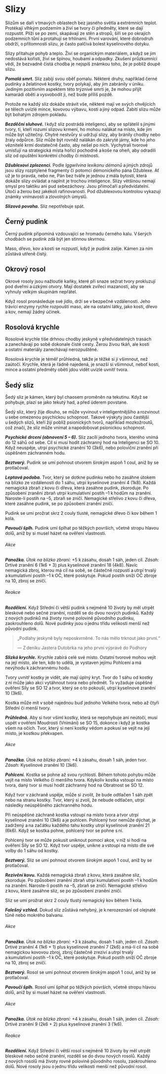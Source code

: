 # Slizy
  
Slizům se daří v tmavých oblastech bez jasného světla a extrémních teplot. Protékají vlhkým podzemím a živí se tvory či předměty, které se dají rozpustit. Plíží se po zemi, skapávají ze stěn a stropů, šíří se po okrajích podzemních tůní a protahují se trhlinami. První varování, které dobrodruh obdrží, o přítomnosti slizu, je často palčivá bolest kyselinového dotyku.
  
Slizy přitahuje pohyb a teplo. Živí se organickým materiálem, a když se jim nedostává kořisti, živí se špínou, houbami a odpadky. Zkušení průzkumníci vědí, že bezvadně čistá chodba je nejspíš známkou toho, že je poblíž doupě slizu.
  
***Pomalá smrt.*** Sliz zabíjí svou oběť pomalu. Některé druhy, například černé pudinky a želatinové kostky, tvory polykají, aby jim zabránily v úniku. Jediným pozitivním aspektem této trýznivé smrti je, že mohou přijít kamarádi oběti a vysvobodit ji, než bude příliš pozdě.
  
Protože ne každý sliz dokáže strávit vše, některé mají ve svých chvějících se tělech uvízlé mince, kovovou výbavu, kosti a jiný odpad. Zabití slizu může být bohatým zdrojem pokladu.
  
***Bezděční sluhové.*** I když sliz postrádá inteligenci, aby se spřátelil s jinými tvory, ti, kteří rozumí slizovu krmení, ho mohou nalákat na místo, kde jim může být užitečný. Chytré nestvůry si udržují slizy, aby bránily chodby nebo žraly odpůrce. Sliz může být rovněž nalákán do zakryté jámy, kde ho jeho věznitelé krmí dostatečně často, aby nešel po nich. Vychytralí tvorové umísťují na strategická místa hořící pochodně a koše na oheň, aby odradili sliz od opuštění konkrétní chodby či místnosti.
  
***Džublexovi zplozenci.*** Podle *Iggwilvina lexikonu démonů* a jiných zdrojů jsou slizy rozptýlené fragmenty či potomci démonického pána Džublexe. Ať už je to pravda, nebo ne, Pán bez tváře je jednou z mála bytostí, která dokáže slizy ovládat a naplnit je trochou inteligence. Slizy většinou nemají smysl pro taktiku ani pud sebezáchovy. Jsou přímočaří a předvídatelní. Útočí a žerou bez jakékoli rafinovanosti. Pod džublexovou kontrolou vykazují známky vnímavosti a zlovolných úmyslů.
  
***Slizová povaha.*** Sliz nepotřebuje spát.

## Černý pudink
  
Černý pudink připomíná vzdouvající se hromadu černého kalu. V šerých chodbách se pudink zdá být jen stinnou skvrnou.
  
Maso, dřevo, kov a kosti se rozpustí, když je pudink zalije. Kámen za ním zůstává utřeně čistý.
  
## Okrový rosol
  
Okrové rosoly jsou nažloutlé kaňky, které při snaze sežrat tvory prokluzují pod dveřmi a úzkými otvory. Mají dostatek zvířecí mazanosti, aby se vyhnuly velkým skupinám nepřátel.
  
Když rosol pronásleduje své jídlo, drží se v bezpečné vzdálenosti. Jeho trávící enzymy rychle rozpouští maso, ale na ostatní látky, jako kosti, dřevo a kov, nemají žádný účinek.
  
## Rosolová krychle
  
Rosolové krychle tiše drhnou chodby jeskyně v předvídatelných trasách a zanechávají po sobě dokonale čisté cesty. Žerou živou tkáň, ale kosti a ostatní materiály zanechávají nerozpuštěné.
  
Rosolová krychle je téměř průhledná, takže je těžké si jí všimnout, než zaútočí. Krychle, která je řádně najedená, je snazší si všimnout, neboť kosti, mince a ostatní předměty oběti jdou vidět uvízlé uvnitř tvora.
  
## Šedý sliz
  
Šedý sliz je kámen, který byl chaosem proměněn na tekutinu. Když se pohybuje, plazí se jako tekutý had, a před úderem povstane.

<Card header="Varianta: Psychický šedý sliz">
  
Šedý sliz, který žije dlouho, se může vyvinout v inteligentnějšího a rozvinout u sebe omezenou psychickou schopnost. Takové výskyty jsou častější u šedých slizů, kteří žijí poblíž psionických tvorů, například mozkožroutů, což značí, že sliz může vnímat a napodobovat psionickou schopnost.
  
***Psychické drcení (obnovení 5 – 6).*** Sliz zacílí jednoho tvora, kterého vnímá do 12 sáhů od sebe. Cíl si musí hodit záchranný hod na Inteligenci se SO 10. Když neuspěje, utrpí psychické zranění 10 (3k6), nebo poloviční zranění při úspěšném záchranném hodu.
  
</Card>  

<Monster 
    title="Černý pudink"
    subtitle="Velký sliz, bez přesvědčení"
    armor-class="7"
    hit-points="85 (10k10 + 30)"
    speed="4 sáhy, šplhání 4 sáhy"
    str="16 (+3)"
    dex="5 (-3)"
    con="16 (+3)"
    int="1 (-5)"
    wis="6 (-2)"
    cha="1 (-5)"
    saving-throws=""
    skills=""
    damage-vulnerabilities=""
    damage-resistances="blesková, chladná, kyselinová, sečná"
    damage-immunities=""
    condition-immunities="hluchý, ležící, slepý, únava, vystrašený, zmámený"
    senses="mimozrakové vnímání 12 sáhů (mimo tento okruh je slepý), pasivní Vnímání 8"
    languages="—"
    challenge="4 (1 100 ZK)"
    >

***Beztvarý.*** Pudink se umí pohnout otvorem širokým aspoň 1 coul, aniž by se protlačoval.
  
***Leptavá podoba.*** Tvor, který se dotkne pudinku nebo ho zasáhne útokem na blízko ze vzdálenosti do 1 sáhu, utrpí kyselinové zranění 4 (1k8). Každá nemagická zbraň z kovu či dřeva, která zasáhne pudink, zkoroduje. Po způsobení zranění zbraň utrpí kumulativní postih –1 k hodům na zranění. Naroste-li postih na –5, zbraň se zničí. Nemagické střelivo z kovu či dřeva, které zasáhne pudink, se po způsobení zranění zničí.
  
Pudink se umí prožrat skrz 2 couly tlusté, nemagické dřevo či kov během 1 kola.
  
***Pavoučí šplh.*** Pudink umí šplhat po těžkých površích, včetně stropu hlavou dolů, aniž by si musel házet na ověření vlastnosti.
  
###### Akce
  
***Panožka.*** *Útok na blízko zbraní:* +5 k zásahu, dosah 1 sáh, jeden cíl. *Zásah:* Drtivé zranění 6 (1k6 + 3) plus kyselinové zranění 18 (4k8). Navíc nemagická zbroj, kterou má cíl na sobě, se částečně rozpustí a utrpí trvalý a kumulativní postih –1 k OČ, které poskytuje. Pokud postih sníží OČ zbroje na 10, zbroj se zničí.
  
###### Reakce
  
***Rozdělení.*** Když Střední či větší pudink s nejméně 10 životy by měl utrpět bleskové nebo sečné zranění, rozdělí se do dvou nových pudinků. Každý z nových pudinků má životy rovné polovině původního pudinku, zaokrouhleno dolů. Nové pudinky jsou o jednu třídu velikosti menší než původní pudink.

</Monster>
  
> „Podlahy jeskyně byly neposkvrněné. To nás mělo trknout jako první.“
>  
> — Z deníku Jastera Dutobrka na jeho první výpravě do Podhory

<Monster 
    title="Rosolová krychle"
    subtitle="Velký sliz, bez přesvědčení"
    armor-class="6"
    hit-points="84 (8k10 + 40)"
    speed="3 sáhy"
    str="14 (+2)"
    dex="3 (-4)"
    con="20 (+5)"
    int="1 (-5)"
    wis="6 (-2)"
    cha="1 (-5)"
    saving-throws=""
    skills=""
    damage-vulnerabilities=""
    damage-resistances=""
    damage-immunities=""
    condition-immunities="hluchá, ležící, slepá, únava, vystrašená, zmámená"
    senses="mimozrakové vnímání 12 sáhů (mimo tento okruh je slepá), pasivní Vnímání 8"
    languages="—"
    challenge="2 (450 ZK)"
    >

***Slizká krychle.*** Krychle zabírá celé své místo. Ostatní tvorové mohou vejít na její místo, ale ten, kdo to udělá, je vystaven jejímu Pohlcení a má nevýhodu k záchrannému hodu.
  
Tvory uvnitř kostky je vidět, ale mají úplný kryt. Tvor do 1 sáhu od kostky z ní může jako akci vytáhnout tvora nebo předmět. To vyžaduje úspěšné ověření Síly se SO 12 a tvor, který se o to pokouší, utrpí kyselinové zranění 10 (3k6).
  
Kostka může mít v sobě najednou buď jednoho Velkého tvora, nebo až čtyři Střední či menší tvory.
  
***Průhledná.*** Aby si tvor všiml kostky, která se nepohybuje ani neútočí, musí uspět v ověření Moudrosti (Vnímání) se SO 15, dokonce i když je kostka všem na očích. Tvor, který si není kostky vědom a pokusí se vejít na její místo, je kostkou překvapen.
  
###### Akce
  
***Panožka.*** *Útok na blízko zbraní:* +4 k zásahu, dosah 1 sáh, jeden tvor. *Zásah:* Kyselinové zranění 10 (3k6).
  
***Pohlcení.*** Kostka se pohne až svou rychlostí. Během tohoto pohybu může vejít na místo Velkého či menšího tvora. Kdykoliv kostka vstoupí na místo tvora, daný tvor si musí hodit záchranný hod na Obratnost se SO 12.
  
Když tvor v záchraně uspěje, může si zvolit, že bude odtlačen 1 sáh zpět nebo na stranu kostky. Tvor, který si zvolí, že nebude odtlačen, utrpí následky neúspěšného záchranného hodu.
  
Při neúspěšné záchraně kostka vstoupí na místo tvora a tvor utrpí kyselinové zranění 10 (3k6) a je pohlcen. Pohlcený tvor nemůže dýchat, je zadržený a na začátku každého tahu kostky utrpí kyselinové zranění 21 (6k6). Když se kostka pohne, pohlcený tvor se pohne s ní.
  
Pohlcený tvor se může pokusit uniknout pomocí akce, v níž si hodí na ověření Síly se SO 12. Když tvor uspěje, unikne a vstoupí na místo dle své volby do 1 sáhu od kostky.

</Monster>  

<Monster 
    title="Šedý sliz"
    subtitle="Střední sliz, bez přesvědčení"
    armor-class="8"
    hit-points="22 (3k8 + 9)"
    speed="2 sáhy, šplhání 2 sáhy"
    str="12 (+1)"
    dex="6 (-2)"
    con="16 (+3)"
    int="1 (-5)"
    wis="6 (-2)"
    cha="2 (-4)"
    saving-throws=""
    skills="Nenápadnost +2"
    damage-vulnerabilities=""
    damage-resistances="chladná, kyselinová, ohnivá"
    damage-immunities=""
    condition-immunities="hluchý, ležící, slepý, únava, vystrašený, zmámený"
    senses="vidění ve tmě 12 sáhů (mimo tento okruh je slepý), pasivní Vnímání 8"
    languages="—"
    challenge="1/2 (100 ZK)"
    >

***Beztvarý.*** Sliz se umí pohnout otvorem širokým aspoň 1 coul, aniž by se protlačoval.
  
***Rezivění kovu.*** Každá nemagická zbraň z kovu, která zasáhne sliz, zkoroduje. Po způsobení zranění zbraň utrpí kumulativní postih –1 k hodům na zranění. Naroste-li postih na –5, zbraň se zničí. Nemagické střelivo z kovu, které zasáhne sliz, se po způsobení zranění zničí.
  
Sliz se umí prožrat skrz 2 couly tlustý nemagický kov během 1 kola.
  
***Falešný vzhled.*** Dokud sliz zůstává nehybný, je k nerozeznání od olejnaté tůně nebo mokrého balvanu.
  
###### Akce
  
***Panožka.*** *Útok na blízko zbraní:* +3 k zásahu, dosah 1 sáh, jeden cíl. *Zásah:* Drtivé zranění 4 (1k6 + 1) plus kyselinové zranění 7 (2k6) a má-li cíl na sobě nemagickou kovovou zbroj, zbroj částečně zreziví a utrpí trvalý a kumulativní postih –1 k OČ, které poskytuje. Pokud postih sníží OČ zbroje na 10, zbroj se zničí.
 
</Monster>

<Monster 
    title="Okrový rosol"
    subtitle="Velký sliz, bez přesvědčení"
    armor-class="8"
    hit-points="45 (6k10 + 12)"
    speed="2 sáhy, šplhání 2 sáhy"
    str="15 (+2)"
    dex="6 (-2)"
    con="14 (+2)"
    int="2 (-4)"
    wis="6 (-2)"
    cha="1 (-5)"
    saving-throws=""
    skills=""
    damage-vulnerabilities=""
    damage-resistances="kyselinová"
    damage-immunities="blesková, sečná"
    condition-immunities="hluchý, ležící, slepý, únava, vystrašený, zmámený"
    senses="vidění ve tmě 12 sáhů (mimo tento okruh je slepý), pasivní Vnímání 8"
    languages="—"
    challenge="2 (450 ZK)"
    >

***Beztvarý.*** Rosol se umí pohnout otvorem širokým aspoň 1 coul, aniž by se protlačoval.
  
***Pavoučí šplh.*** Rosol umí šplhat po těžkých površích, včetně stropu hlavou dolů, aniž by si musel házet na ověření vlastnosti.
  
###### Akce
  
***Panožka.*** *Útok na blízko zbraní:* +4 k zásahu, dosah 1 sáh, jeden cíl. *Zásah:* Drtivé zranění 9 (2k6 + 2) plus kyselinové zranění 3 (1k6).
  
###### Reakce
  
***Rozdělení.*** Když Střední či větší rosol s nejméně 10 životy by měl utrpět bleskové nebo sečné zranění, rozdělí se do dvou nových rosolů. Každý z nových rosolů má životy rovné polovině původního rosolu, zaokrouhleno dolů. Nové rosoly jsou o jednu třídu velikosti menší než původní rosol.

</Monster>  
